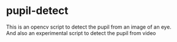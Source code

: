 # pupil-detect
This is an opencv script to detect the pupil from an image of an eye.  
And also an experimental script to detect the pupil from video
